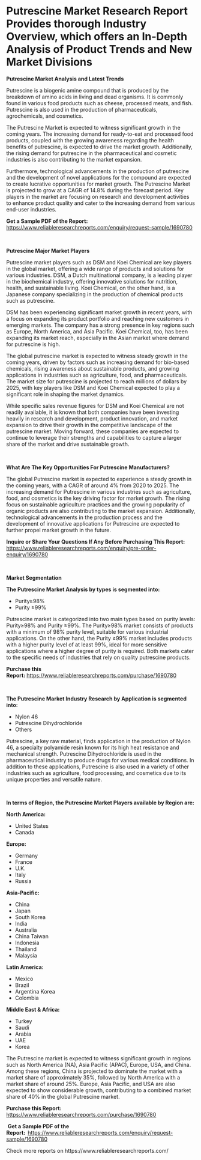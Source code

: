 <p><h1>Putrescine Market Research Report Provides thorough Industry Overview, which offers an In-Depth Analysis of Product Trends and New Market Divisions</h1></p><p><strong>Putrescine Market Analysis and Latest Trends</strong></p>
<p><p>Putrescine is a biogenic amine compound that is produced by the breakdown of amino acids in living and dead organisms. It is commonly found in various food products such as cheese, processed meats, and fish. Putrescine is also used in the production of pharmaceuticals, agrochemicals, and cosmetics.</p><p>The Putrescine Market is expected to witness significant growth in the coming years. The increasing demand for ready-to-eat and processed food products, coupled with the growing awareness regarding the health benefits of putrescine, is expected to drive the market growth. Additionally, the rising demand for putrescine in the pharmaceutical and cosmetic industries is also contributing to the market expansion.</p><p>Furthermore, technological advancements in the production of putrescine and the development of novel applications for the compound are expected to create lucrative opportunities for market growth. The Putrescine Market is projected to grow at a CAGR of 14.8% during the forecast period. Key players in the market are focusing on research and development activities to enhance product quality and cater to the increasing demand from various end-user industries.</p></p>
<p><strong>Get a Sample PDF of the Report:&nbsp;</strong> <a href="https://www.reliableresearchreports.com/enquiry/request-sample/1690780">https://www.reliableresearchreports.com/enquiry/request-sample/1690780</a></p>
<p>&nbsp;</p>
<p><strong>Putrescine Major Market Players</strong></p>
<p><p>Putrescine market players such as DSM and Koei Chemical are key players in the global market, offering a wide range of products and solutions for various industries. DSM, a Dutch multinational company, is a leading player in the biochemical industry, offering innovative solutions for nutrition, health, and sustainable living. Koei Chemical, on the other hand, is a Japanese company specializing in the production of chemical products such as putrescine.</p><p>DSM has been experiencing significant market growth in recent years, with a focus on expanding its product portfolio and reaching new customers in emerging markets. The company has a strong presence in key regions such as Europe, North America, and Asia Pacific. Koei Chemical, too, has been expanding its market reach, especially in the Asian market where demand for putrescine is high.</p><p>The global putrescine market is expected to witness steady growth in the coming years, driven by factors such as increasing demand for bio-based chemicals, rising awareness about sustainable products, and growing applications in industries such as agriculture, food, and pharmaceuticals. The market size for putrescine is projected to reach millions of dollars by 2025, with key players like DSM and Koei Chemical expected to play a significant role in shaping the market dynamics.</p><p>While specific sales revenue figures for DSM and Koei Chemical are not readily available, it is known that both companies have been investing heavily in research and development, product innovation, and market expansion to drive their growth in the competitive landscape of the putrescine market. Moving forward, these companies are expected to continue to leverage their strengths and capabilities to capture a larger share of the market and drive sustainable growth.</p></p>
<p>&nbsp;</p>
<p><strong>What Are The Key Opportunities For Putrescine Manufacturers?</strong></p>
<p><p>The global Putrescine market is expected to experience a steady growth in the coming years, with a CAGR of around 4% from 2020 to 2025. The increasing demand for Putrescine in various industries such as agriculture, food, and cosmetics is the key driving factor for market growth. The rising focus on sustainable agriculture practices and the growing popularity of organic products are also contributing to the market expansion. Additionally, technological advancements in the production process and the development of innovative applications for Putrescine are expected to further propel market growth in the future.</p></p>
<p><strong>Inquire or Share Your Questions If Any Before Purchasing This Report:</strong> <a href="https://www.reliableresearchreports.com/enquiry/pre-order-enquiry/1690780">https://www.reliableresearchreports.com/enquiry/pre-order-enquiry/1690780</a></p>
<p>&nbsp;</p>
<p><strong>Market Segmentation</strong></p>
<p><strong>The Putrescine Market Analysis by types is segmented into:</strong></p>
<p><ul><li>Purity≥98%</li><li>Purity ≥99%</li></ul></p>
<p><p>Putrescine market is categorized into two main types based on purity levels: Purity≥98% and Purity ≥99%. The Purity≥98% market consists of products with a minimum of 98% purity level, suitable for various industrial applications. On the other hand, the Purity ≥99% market includes products with a higher purity level of at least 99%, ideal for more sensitive applications where a higher degree of purity is required. Both markets cater to the specific needs of industries that rely on quality putrescine products.</p></p>
<p><strong>Purchase this Report:&nbsp;</strong><a href="https://www.reliableresearchreports.com/purchase/1690780">https://www.reliableresearchreports.com/purchase/1690780</a></p>
<p>&nbsp;</p>
<p><strong>The Putrescine Market Industry Research by Application is segmented into:</strong></p>
<p><ul><li>Nylon 46</li><li>Putrescine Dihydrochloride</li><li>Others</li></ul></p>
<p><p>Putrescine, a key raw material, finds application in the production of Nylon 46, a specialty polyamide resin known for its high heat resistance and mechanical strength. Putrescine Dihydrochloride is used in the pharmaceutical industry to produce drugs for various medical conditions. In addition to these applications, Putrescine is also used in a variety of other industries such as agriculture, food processing, and cosmetics due to its unique properties and versatile nature.</p></p>
<p>&nbsp;</p>
<p><strong>In terms of Region, the Putrescine Market Players available by Region are:</strong></p>
<p>
    <p> <strong> North America: </strong>
        <ul>
            <li>United States</li>
            <li>Canada</li>
        </ul>
        </p> 
    <p> <strong> Europe: </strong>
        <ul>
            <li>Germany</li>
            <li>France</li>
            <li>U.K.</li>
            <li>Italy</li>
            <li>Russia</li>
        </ul>
        </p> 
    <p> <strong> Asia-Pacific: </strong>
        <ul>
            <li>China</li>
            <li>Japan</li>
            <li>South Korea</li>
            <li>India</li>
            <li>Australia</li>
            <li>China Taiwan</li>
            <li>Indonesia</li>
            <li>Thailand</li>
            <li>Malaysia</li>
        </ul>
        </p> 
    <p> <strong> Latin America: </strong>
        <ul>
            <li>Mexico</li>
            <li>Brazil</li>
            <li>Argentina Korea</li>
            <li>Colombia</li>
        </ul>
        </p> 
    <p> <strong> Middle East & Africa: </strong>
        <ul>
            <li>Turkey</li>
            <li>Saudi</li>
            <li>Arabia</li>
            <li>UAE</li>
            <li>Korea</li>
        </ul>
    </p>
    </p>
<p><p>The Putrescine market is expected to witness significant growth in regions such as North America (NA), Asia Pacific (APAC), Europe, USA, and China. Among these regions, China is projected to dominate the market with a market share of approximately 35%, followed by North America with a market share of around 25%. Europe, Asia Pacific, and USA are also expected to show considerable growth, contributing to a combined market share of 40% in the global Putrescine market.</p></p>
<p><strong>Purchase this Report: </strong><a href="https://www.reliableresearchreports.com/purchase/1690780">https://www.reliableresearchreports.com/purchase/1690780</a></p>
<p>&nbsp;<strong>Get a Sample PDF of the Report:&nbsp;&nbsp;</strong><a href="https://www.reliableresearchreports.com/enquiry/request-sample/1690780">https://www.reliableresearchreports.com/enquiry/request-sample/1690780</a></p>
<p><strong></strong></p>
<p>Check more reports on https://www.reliableresearchreports.com/</p>